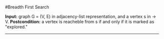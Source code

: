 #Breadth First Search

**Input:** graph G = (V, E) in adjacency-list representation, and a vertex s in -> V.
**Postcondition:** a vertex is reacheble from s if and only if it is marked as "explored."

---
